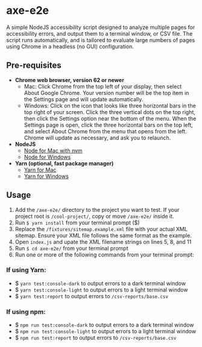 # axe-e2e

A simple NodeJS accessibility script designed to analyze multiple pages for accessibility errors, and output
them to a terminal window, or CSV file. The script runs automatically, and is tailored to evaluate large numbers of pages using Chrome in a headless (no GUI) configuration.

## Pre-requisites

* **Chrome web browser, version 62 or newer**
  * Mac: Click Chrome from the top left of your display, then select About Google Chrome. Your version number will be the top item in the Settings page and will update automatically.
  * Windows: Click on the icon that looks like three horizontal bars in the top right of your screen. Click the three vertical dots on the top right, then click the Settings option near the bottom of the menu. When the Settings page is open, click the three horizontal bars on the top left, and select About Chrome from the menu that opens from the left. Chrome will update as necessary, and ask you to relaunch.
* **NodeJS**
  * [Node for Mac with nvm](https://github.com/creationix/nvm)
  * [Node for Windows](https://nodejs.org/en/download/)
* **Yarn (optional, fast package manager)**
  * [Yarn for Mac](https://yarnpkg.com/lang/en/docs/install/#mac-tab)
  * [Yarn for Windows](https://yarnpkg.com/lang/en/docs/install/#windows-tab)

## Usage

1. Add the `/axe-e2e/` directory to the project you want to test. If your
   project root is `/cool-project/`, copy or move `/axe-e2e/` inside it.
2. Run `$ yarn install` from your terminal prompt ($)
3. Replace the `/fixtures/sitemap.example.xml` file with your actual XML
   sitemap. Ensure your XML file follows the same format as the example.
4. Open `index.js` and upate the XML filename strings on lines 5, 8, and 11
5. Run `$ cd axe-e2e/` from your terminal prompt
6. Run one or more of the following commands from your terminal prompt:

### If using Yarn:

* $ `yarn test:console-dark` to output errors to a dark terminal window
* $ `yarn test:console-light` to output errors to a light terminal window
* $ `yarn test:report` to output errors to `/csv-reports/base.csv`

### If using npm:

* $ `npm run test:console-dark` to output errors to a dark terminal window
* $ `npm run test:console-light` to output errors to a light terminal window
* $ `npm run test:report` to output errors to `/csv-reports/base.csv`
